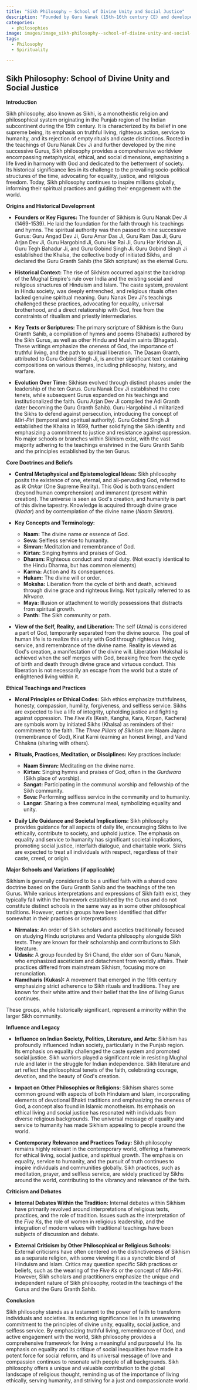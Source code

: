 ```yaml
---
title: "Sikh Philosophy – School of Divine Unity and Social Justice"
description: "Founded by Guru Nanak (15th-16th century CE) and developed by nine succeeding Gurus, Sikh philosophy teaches belief in one formless God (Ik Onkar), equality of all humans, and the importance of service (seva). It rejects caste distinctions and advocates a middle path between worldly responsibilities and spiritual pursuits."
categories:
  - philosophies
image: images/image_sikh-philosophy--school-of-divine-unity-and-social-justice.png
tags:
  - Philosophy
  - Spirituality

---
```


## Sikh Philosophy: School of Divine Unity and Social Justice

**Introduction**

Sikh philosophy, also known as Sikhi, is a monotheistic religion and philosophical system originating in the Punjab region of the Indian subcontinent during the 15th century. It is characterized by its belief in one supreme being, its emphasis on truthful living, righteous action, service to humanity, and its rejection of empty rituals and caste distinctions. Rooted in the teachings of Guru Nanak Dev Ji and further developed by the nine successive Gurus, Sikh philosophy provides a comprehensive worldview encompassing metaphysical, ethical, and social dimensions, emphasizing a life lived in harmony with God and dedicated to the betterment of society. Its historical significance lies in its challenge to the prevailing socio-political structures of the time, advocating for equality, justice, and religious freedom. Today, Sikh philosophy continues to inspire millions globally, informing their spiritual practices and guiding their engagement with the world.

**Origins and Historical Development**

*   **Founders or Key Figures:** The founder of Sikhism is Guru Nanak Dev Ji (1469-1539). He laid the foundation for the faith through his teachings and hymns. The spiritual authority was then passed to nine successive Gurus: Guru Angad Dev Ji, Guru Amar Das Ji, Guru Ram Das Ji, Guru Arjan Dev Ji, Guru Hargobind Ji, Guru Har Rai Ji, Guru Har Krishan Ji, Guru Tegh Bahadur Ji, and Guru Gobind Singh Ji. Guru Gobind Singh Ji established the Khalsa, the collective body of initiated Sikhs, and declared the Guru Granth Sahib (the Sikh scripture) as the eternal Guru.

*   **Historical Context:** The rise of Sikhism occurred against the backdrop of the Mughal Empire's rule over India and the existing social and religious structures of Hinduism and Islam. The caste system, prevalent in Hindu society, was deeply entrenched, and religious rituals often lacked genuine spiritual meaning. Guru Nanak Dev Ji's teachings challenged these practices, advocating for equality, universal brotherhood, and a direct relationship with God, free from the constraints of ritualism and priestly intermediaries.

*   **Key Texts or Scriptures:** The primary scripture of Sikhism is the Guru Granth Sahib, a compilation of hymns and poems (Shabads) authored by the Sikh Gurus, as well as other Hindu and Muslim saints (Bhagats). These writings emphasize the oneness of God, the importance of truthful living, and the path to spiritual liberation. The Dasam Granth, attributed to Guru Gobind Singh Ji, is another significant text containing compositions on various themes, including philosophy, history, and warfare.

*   **Evolution Over Time:** Sikhism evolved through distinct phases under the leadership of the ten Gurus. Guru Nanak Dev Ji established the core tenets, while subsequent Gurus expanded on his teachings and institutionalized the faith. Guru Arjan Dev Ji compiled the Adi Granth (later becoming the Guru Granth Sahib). Guru Hargobind Ji militarized the Sikhs to defend against persecution, introducing the concept of *Miri-Piri* (temporal and spiritual authority). Guru Gobind Singh Ji established the Khalsa in 1699, further solidifying the Sikh identity and emphasizing a commitment to justice and resistance against oppression. No major schools or branches within Sikhism exist, with the vast majority adhering to the teachings enshrined in the Guru Granth Sahib and the principles established by the ten Gurus.

**Core Doctrines and Beliefs**

*   **Central Metaphysical and Epistemological Ideas:** Sikh philosophy posits the existence of one, eternal, and all-pervading God, referred to as *Ik Onkar* (One Supreme Reality). This God is both transcendent (beyond human comprehension) and immanent (present within creation). The universe is seen as God's creation, and humanity is part of this divine tapestry. Knowledge is acquired through divine grace (*Nadar*) and by contemplation of the divine name (*Naam Simran*).

*   **Key Concepts and Terminology:**

    *   **Naam:** The divine name or essence of God.
    *   **Seva:** Selfless service to humanity.
    *   **Simran:** Meditation and remembrance of God.
    *   **Kirtan:** Singing hymns and praises of God.
    *   **Dharam:** Righteous conduct and moral duty. (Not exactly identical to the Hindu Dharma, but has common elements)
    *   **Karma:** Action and its consequences.
    *   **Hukam:** The divine will or order.
    *   **Moksha:** Liberation from the cycle of birth and death, achieved through divine grace and righteous living. Not typically referred to as *Nirvana*.
    *   **Maya:** Illusion or attachment to worldly possessions that distracts from spiritual growth.
    *   **Panth:** The Sikh community or path.

*   **View of the Self, Reality, and Liberation:** The self (Atma) is considered a part of God, temporarily separated from the divine source. The goal of human life is to realize this unity with God through righteous living, service, and remembrance of the divine name. Reality is viewed as God's creation, a manifestation of the divine will. Liberation (Moksha) is achieved when the self merges with God, breaking free from the cycle of birth and death through divine grace and virtuous conduct. This liberation is not necessarily an escape from the world but a state of enlightened living within it.

**Ethical Teachings and Practices**

*   **Moral Principles or Ethical Codes:** Sikh ethics emphasize truthfulness, honesty, compassion, humility, forgiveness, and selfless service. Sikhs are expected to live a life of integrity, upholding justice and fighting against oppression. The *Five Ks* (Kesh, Kangha, Kara, Kirpan, Kachera) are symbols worn by initiated Sikhs (Khalsa) as reminders of their commitment to the faith. The *Three Pillars of Sikhism* are: Naam Japna (remembrance of God), Kirat Karni (earning an honest living), and Vand Chhakna (sharing with others).

*   **Rituals, Practices, Meditation, or Disciplines:** Key practices include:

    *   **Naam Simran:** Meditating on the divine name.
    *   **Kirtan:** Singing hymns and praises of God, often in the *Gurdwara* (Sikh place of worship).
    *   **Sangat:** Participating in the communal worship and fellowship of the Sikh community.
    *   **Seva:** Performing selfless service in the community and to humanity.
    *   **Langar:** Sharing a free communal meal, symbolizing equality and unity.

*   **Daily Life Guidance and Societal Implications:** Sikh philosophy provides guidance for all aspects of daily life, encouraging Sikhs to live ethically, contribute to society, and uphold justice. The emphasis on equality and service to humanity has significant societal implications, promoting social justice, interfaith dialogue, and charitable work. Sikhs are expected to treat all individuals with respect, regardless of their caste, creed, or origin.

**Major Schools and Variations (if applicable)**

Sikhism is generally considered to be a unified faith with a shared core doctrine based on the Guru Granth Sahib and the teachings of the ten Gurus. While various interpretations and expressions of Sikh faith exist, they typically fall within the framework established by the Gurus and do not constitute distinct schools in the same way as in some other philosophical traditions. However, certain groups have been identified that differ somewhat in their practices or interpretations:

*   **Nirmalas:** An order of Sikh scholars and ascetics traditionally focused on studying Hindu scriptures and Vedanta philosophy alongside Sikh texts. They are known for their scholarship and contributions to Sikh literature.
*   **Udasis:** A group founded by Sri Chand, the elder son of Guru Nanak, who emphasized asceticism and detachment from worldly affairs. Their practices differed from mainstream Sikhism, focusing more on renunciation.
*   **Namdharis (Kukas):** A movement that emerged in the 19th century emphasizing strict adherence to Sikh rituals and traditions. They are known for their white attire and their belief that the line of living Gurus continues.

These groups, while historically significant, represent a minority within the larger Sikh community.

**Influence and Legacy**

*   **Influence on Indian Society, Politics, Literature, and Arts:** Sikhism has profoundly influenced Indian society, particularly in the Punjab region. Its emphasis on equality challenged the caste system and promoted social justice. Sikh warriors played a significant role in resisting Mughal rule and later in the struggle for Indian independence. Sikh literature and art reflect the philosophical tenets of the faith, celebrating courage, devotion, and the beauty of God's creation.

*   **Impact on Other Philosophies or Religions:** Sikhism shares some common ground with aspects of both Hinduism and Islam, incorporating elements of devotional Bhakti traditions and emphasizing the oneness of God, a concept also found in Islamic monotheism. Its emphasis on ethical living and social justice has resonated with individuals from diverse religious backgrounds. The universal message of equality and service to humanity has made Sikhism appealing to people around the world.

*   **Contemporary Relevance and Practices Today:** Sikh philosophy remains highly relevant in the contemporary world, offering a framework for ethical living, social justice, and spiritual growth. The emphasis on equality, service to humanity, and the pursuit of truth continues to inspire individuals and communities globally. Sikh practices, such as meditation, prayer, and selfless service, are widely practiced by Sikhs around the world, contributing to the vibrancy and relevance of the faith.

**Criticism and Debates**

*   **Internal Debates Within the Tradition:** Internal debates within Sikhism have primarily revolved around interpretations of religious texts, practices, and the role of tradition. Issues such as the interpretation of the *Five Ks*, the role of women in religious leadership, and the integration of modern values with traditional teachings have been subjects of discussion and debate.

*   **External Criticism by Other Philosophical or Religious Schools:** External criticisms have often centered on the distinctiveness of Sikhism as a separate religion, with some viewing it as a syncretic blend of Hinduism and Islam. Critics may question specific Sikh practices or beliefs, such as the wearing of the *Five Ks* or the concept of *Miri-Piri*. However, Sikh scholars and practitioners emphasize the unique and independent nature of Sikh philosophy, rooted in the teachings of the Gurus and the Guru Granth Sahib.

**Conclusion**

Sikh philosophy stands as a testament to the power of faith to transform individuals and societies. Its enduring significance lies in its unwavering commitment to the principles of divine unity, equality, social justice, and selfless service. By emphasizing truthful living, remembrance of God, and active engagement with the world, Sikh philosophy provides a comprehensive framework for living a meaningful and purposeful life. Its emphasis on equality and its critique of social inequalities have made it a potent force for social reform, and its universal message of love and compassion continues to resonate with people of all backgrounds. Sikh philosophy offers a unique and valuable contribution to the global landscape of religious thought, reminding us of the importance of living ethically, serving humanity, and striving for a just and compassionate world.

